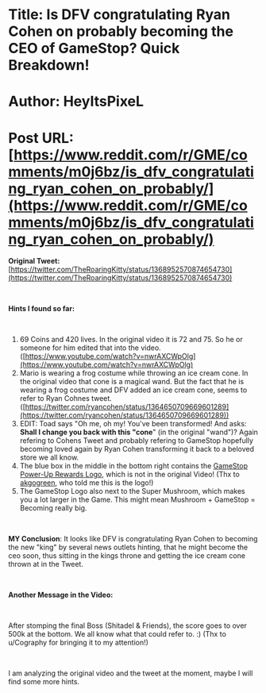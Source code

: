 # Title: Is DFV congratulating Ryan Cohen on probably becoming the CEO of GameStop? Quick Breakdown!
# Author: HeyItsPixeL
# Post URL: [https://www.reddit.com/r/GME/comments/m0j6bz/is_dfv_congratulating_ryan_cohen_on_probably/](https://www.reddit.com/r/GME/comments/m0j6bz/is_dfv_congratulating_ryan_cohen_on_probably/)


**Original Tweet:** [https://twitter.com/TheRoaringKitty/status/1368952570874654730](https://twitter.com/TheRoaringKitty/status/1368952570874654730)

&#x200B;

**Hints I found so far:**

&#x200B;

1. 69 Coins and 420 lives. In the original video it is 72 and 75. So he or someone for him edited that into the video. ([https://www.youtube.com/watch?v=nwrAXCWpOlg](https://www.youtube.com/watch?v=nwrAXCWpOlg)
2. Mario is wearing a frog costume while throwing an ice cream cone. In the original video that cone is a magical wand. But the fact that he is wearing a frog costume and DFV added an ice cream cone, seems to refer to Ryan Cohnes tweet. ([https://twitter.com/ryancohen/status/1364650709669601289](https://twitter.com/ryancohen/status/1364650709669601289))
3. EDIT: Toad says "Oh me, oh my! You've been transformed! And asks: **Shall I change you back with this "cone**" (in the original "wand")? Again refering to Cohens Tweet and probably refering to GameStop hopefully becoming loved again by Ryan Cohen transforming it back to a beloved store we all know.
4. The blue box in the middle in the bottom right contains the [GameStop Power-Up Rewards Logo](https://www.shacknews.com/article/116497/gamestops-redesigned-powerup-rewards-program-cuts-used-game-discount), which is not in the original Video! (Thx to [akgogreen](https://www.reddit.com/user/akgogreen/), who told me this is the logo!)
5. The GameStop Logo also next to the Super Mushroom, which makes you a lot larger in the Game. This might mean Mushroom + GameStop = Becoming really big.

&#x200B;

**MY Conclusion**: It looks like DFV is congratulating Ryan Cohen to becoming the new "king" by several news outlets hinting, that he might become the ceo soon, thus sitting in the kings throne and getting the ice cream cone thrown at in the Tweet.

&#x200B;

**Another Message in the Video:**

&#x200B;

After stomping the final Boss (Shitadel & Friends), the score goes to over 500k at the bottom. We all know what that could refer to. :) (Thx to u/Cography for bringing it to my attention!)

&#x200B;

I am analyzing the original video and the tweet at the moment, maybe I will find some more hints.